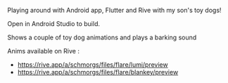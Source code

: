 Playing around with Android app, Flutter and Rive with my son's toy dogs!

Open in Android Studio to build.  

Shows a couple of toy dog animations and plays a barking sound

Anims available on Rive :

* https://rive.app/a/schmorgs/files/flare/lumi/preview
* https://rive.app/a/schmorgs/files/flare/blankey/preview
